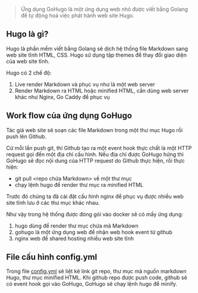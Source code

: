 > Ứng dụng GoHugo là một ứng dụng web nhỏ được viết bằng Golang để tự động hoá việc phát hành web site Hugo.


## Hugo là gì?

Hugo là phần mềm viết bằng Golang sẽ dịch hệ thống file Markdown sang web site tĩnh HTML, CSS.
Hugo sử dụng tập themes để thay đổi giao diện của web site tĩnh.

Hugo có 2 chế độ:
1. Live render Markdown và phục vụ như là một web server
2. Render Markdown ra HTML hoặc minified HTML, cần dùng web server khác như Nginx, Go Caddy để phục vụ

## Work flow của ứng dụng GoHugo
Tác giả web site sẽ soạn các file Markdown trong một thư mục Hugo rồi push lên Github.

Cứ mỗi lần push git, thì Github tạo ra một event hook thực chất là một HTTP request gọi đến một địa chỉ cấu hình. Nếu địa chỉ được GoHugo hứng thì GoHugo sẽ đọc nội dung của HTTP request do Github thực hiện, rồi thực hiện:

- git pull <repo chứa Markdown> về một thư mục
- chạy lệnh hugo để render thư mục ra minified HTML

Trước đó chúng ta đã cài đặt cấu hình nginx để phục vụ được nhiều web site tĩnh lưu ở các thư mục khác nhau.

Như vậy trong hệ thống được đóng gói vào docker sẽ có mấy ứng dụng:
1. hugo dùng để render thư mục chứa mã Markdown
2. gohugo là một ứng dụng web để nhận web hook event từ github
3. nginx web để shared hosting nhiều web site tĩnh


## File cấu hình config.yml
Trong file [config.yml](config.yml) sẽ liệt kê link git repo, thư mục mã nguồn markdown Hugo, thư mục minified HTML. Khi github repo được push code, github sẽ có event hook gọi vào GoHugo, GoHugo sẽ chạy lệnh hugo để minify.